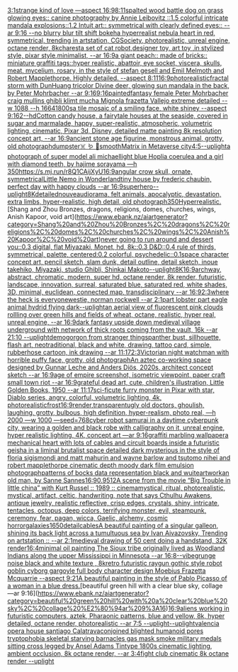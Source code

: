 [3:1](https://www.ebank.nz/aiartgenerator?category=3%3A1)[strange kind of love —aspect 16:9](https://www.ebank.nz/aiartgenerator?category=strange%20kind%20of%20love%20%E2%80%94aspect%2016%3A9)[8:11](https://www.ebank.nz/aiartgenerator?category=8%3A11)[spalted wood battle dog on grass glowing eyes:: canine photography by Annie Leibovitz ::1.5 colorful intricate mandala explosions::1.2 Intuit art:: symmetrical with clearly defined eyes:: --ar 9:16 --no blurry blur tilt shift bokeh](https://www.ebank.nz/aiartgenerator?category=spalted%20wood%20battle%20dog%20on%20grass%20glowing%20eyes%3A%3A%20canine%20photography%20by%20Annie%20Leibovitz%20%3A%3A1.5%20colorful%20intricate%20mandala%20explosions%3A%3A1.2%20Intuit%20art%3A%3A%20symmetrical%20with%20clearly%20defined%20eyes%3A%3A%20--ar%209%3A16%20--no%20blurry%20blur%20tilt%20shift%20bokeh)[a hyperrealist nebula heart in red, symmetrical, trending in artstation, CGSociety, photorealistic, unreal engine, octane render, 8k](https://www.ebank.nz/aiartgenerator?category=a%20hyperrealist%20nebula%20heart%20in%20red%2C%20symmetrical%2C%20trending%20in%20artstation%2C%20CGSociety%2C%20photorealistic%2C%20unreal%20engine%2C%20octane%20render%2C%208k)[charest](https://www.ebank.nz/aiartgenerator?category=charest)[a set of cat robot,designer toy, art toy ,in stylized style, pixar style,minimalist, --ar 16:9](https://www.ebank.nz/aiartgenerator?category=a%20set%20of%20cat%20robot%2Cdesigner%20toy%2C%20art%20toy%20%2Cin%20stylized%20style%2C%20pixar%20style%2Cminimalist%2C%20--ar%2016%3A9)[a giant peach:: made of bricks:: miniature graffiti tags::](https://www.ebank.nz/aiartgenerator?category=a%20giant%20peach%3A%3A%20made%20of%20bricks%3A%3A%20miniature%20graffiti%20tags%3A%3A)[hyper realistic, abattoir, eye socket, viscera, skulls, meat, mycelium, rosary,  in the style of stefan gesell and  Emil Melmoth and Robert Mapplethorpe. Highly detailed.  --aspect 8:11](https://www.ebank.nz/aiartgenerator?category=hyper%20realistic%2C%20abattoir%2C%20eye%20socket%2C%20viscera%2C%20skulls%2C%20meat%2C%20mycelium%2C%20rosary%2C%20%20in%20the%20style%20of%20stefan%20gesell%20and%20%20Emil%20Melmoth%20and%20Robert%20Mapplethorpe.%20Highly%20detailed.%20%20--aspect%208%3A11)[16:9](https://www.ebank.nz/aiartgenerator?category=16%3A9)[photorealistic](https://www.ebank.nz/aiartgenerator?category=photorealistic)[fractal storm with DunHuang tricolor Divine deer, glowing sun mandala in the back, by Peter Mohrbacher  --ar 9:16](https://www.ebank.nz/aiartgenerator?category=fractal%20storm%20with%20DunHuang%20tricolor%20Divine%20deer%2C%20glowing%20sun%20mandala%20in%20the%20back%2C%20by%20Peter%20Mohrbacher%20%20--ar%209%3A16)[9:16](https://www.ebank.nz/aiartgenerator?category=9%3A16)[painted](https://www.ebank.nz/aiartgenerator?category=painted)[fantasy female Peter Mohrbacher craig mullins ghibli klimt mucha Mignola frazetta Vallejo extreme detailed --w 1088 --h 1664](https://www.ebank.nz/aiartgenerator?category=fantasy%20female%20Peter%20Mohrbacher%20craig%20mullins%20ghibli%20klimt%20mucha%20Mignola%20frazetta%20Vallejo%20extreme%20detailed%20--w%201088%20--h%201664)[1800s](https://www.ebank.nz/aiartgenerator?category=1800s)[a tile mosaic of a smiling face, white shiney --aspect 9:16](https://www.ebank.nz/aiartgenerator?category=a%20tile%20mosaic%20of%20a%20smiling%20face%2C%20white%20shiney%20--aspect%209%3A16)[2](https://www.ebank.nz/aiartgenerator?category=2)[--hd](https://www.ebank.nz/aiartgenerator?category=--hd)[Cotton candy house, a fairytale houses at the seaside, covered in sugar and marmalade, happy, super-realistic, atmospheric, volumetric lighting, cinematic, Pixar 3d, Disney, detailed matte painting 8k resolution concept art, --ar 16:9](https://www.ebank.nz/aiartgenerator?category=Cotton%20candy%20house%2C%20a%20fairytale%20houses%20at%20the%20seaside%2C%20covered%20in%20sugar%20and%20marmalade%2C%20happy%2C%20super-realistic%2C%20atmospheric%2C%20volumetric%20lighting%2C%20cinematic%2C%20Pixar%203d%2C%20Disney%2C%20detailed%20matte%20painting%208k%20resolution%20concept%20art%2C%20--ar%2016%3A9)[ancient stone age figurine, monstrous animal, grotty, old photograph](https://www.ebank.nz/aiartgenerator?category=ancient%20stone%20age%20figurine%2C%20monstrous%20animal%2C%20grotty%2C%20old%20photograph)[dumpster](https://www.ebank.nz/aiartgenerator?category=dumpster)[☠️ 🪱 🏹](https://www.ebank.nz/aiartgenerator?category=%E2%98%A0%EF%B8%8F%20%F0%9F%AA%B1%20%F0%9F%8F%B9)[smooth](https://www.ebank.nz/aiartgenerator?category=smooth)[Matrix in Metaverse city](https://www.ebank.nz/aiartgenerator?category=Matrix%20in%20Metaverse%20city)[4:5](https://www.ebank.nz/aiartgenerator?category=4%3A5)[--uplight](https://www.ebank.nz/aiartgenerator?category=--uplight)[a photograph of super model ali michael](https://www.ebank.nz/aiartgenerator?category=a%20photograph%20of%20super%20model%20ali%20michael)[light blue Hoplia coerulea and a girl with diamond teeth,  by hajime sorayama —h 350](https://www.ebank.nz/aiartgenerator?category=light%20blue%20Hoplia%20coerulea%20and%20a%20girl%20with%20diamond%20teeth%2C%20%20by%20hajime%20sorayama%20%E2%80%94h%20350)[<https://s.mj.run/r8Q1CAijXyU>](https://www.ebank.nz/aiartgenerator?category=%3Chttps%3A//s.mj.run/r8Q1CAijXyU%3E)[16:9](https://www.ebank.nz/aiartgenerator?category=16%3A9)[angular crow skull, ornate, symmetrical](https://www.ebank.nz/aiartgenerator?category=angular%20crow%20skull%2C%20ornate%2C%20symmetrical)[Little Nemo in Wonderland](https://www.ebank.nz/aiartgenerator?category=Little%20Nemo%20in%20Wonderland)[tiny house by frederic chaubin, perfect day with happy clouds --ar 16:9](https://www.ebank.nz/aiartgenerator?category=tiny%20house%20by%20frederic%20chaubin%2C%20perfect%20day%20with%20happy%20clouds%20--ar%2016%3A9)[superhero](https://www.ebank.nz/aiartgenerator?category=superhero)[--uplight](https://www.ebank.nz/aiartgenerator?category=--uplight)[8K](https://www.ebank.nz/aiartgenerator?category=8K)[detailed](https://www.ebank.nz/aiartgenerator?category=detailed)[nouveau](https://www.ebank.nz/aiartgenerator?category=nouveau)[diorama, felt animals, apocalyptic, devastation, extra limbs, hyper-realistic, high detail, old photograph](https://www.ebank.nz/aiartgenerator?category=diorama%2C%20felt%20animals%2C%20apocalyptic%2C%20devastation%2C%20extra%20limbs%2C%20hyper-realistic%2C%20high%20detail%2C%20old%20photograph)[350](https://www.ebank.nz/aiartgenerator?category=350)[Hyperrealistic.](https://www.ebank.nz/aiartgenerator?category=Hyperrealistic.)[Shang and Zhou Bronzes, dragons, religions, domes, churches, wings, Anish Kapoor, void art](https://www.ebank.nz/aiartgenerator?category=Shang%20and%20Zhou%20Bronzes%2C%20dragons%2C%20religions%2C%20domes%2C%20churches%2C%20wings%2C%20Anish%20Kapoor%2C%20void%20art)[never going to run around and dessert you::0.3 digital, flat Miyazaki, Monet, hd, 8k::0.3 D&D::0.4 rule of thirds, symmetrical, palette, centered:0.2 colorful, psychedelic::0.1](https://www.ebank.nz/aiartgenerator?category=never%20going%20to%20run%20around%20and%20dessert%20you%3A%3A0.3%20digital%2C%20flat%20Miyazaki%2C%20Monet%2C%20hd%2C%208k%3A%3A0.3%20D%26D%3A%3A0.4%20rule%20of%20thirds%2C%20symmetrical%2C%20palette%2C%20centered%3A0.2%20colorful%2C%20psychedelic%3A%3A0.1)[space character concept art, pencil sketch, slam dunk, detail outline, detail sketch, inoue takehiko, Miyazaki, studio Ghibli,  Shinkai Makoto](https://www.ebank.nz/aiartgenerator?category=space%20character%20concept%20art%2C%20pencil%20sketch%2C%20slam%20dunk%2C%20detail%20outline%2C%20detail%20sketch%2C%20inoue%20takehiko%2C%20Miyazaki%2C%20studio%20Ghibli%2C%20%20Shinkai%20Makoto)[--uplight](https://www.ebank.nz/aiartgenerator?category=--uplight)[8K](https://www.ebank.nz/aiartgenerator?category=8K)[16:9](https://www.ebank.nz/aiartgenerator?category=16%3A9)[archway, abstract, chromatic, modern, super hd, octane render, 8k render, futuristic, landscape, innovation, surreal, saturated blue, saturated red, white shades, 3D, minimal, euclidean, connected map, transdisciplinary --ar 16:9](https://www.ebank.nz/aiartgenerator?category=archway%2C%20abstract%2C%20chromatic%2C%20modern%2C%20super%20hd%2C%20octane%20render%2C%208k%20render%2C%20futuristic%2C%20landscape%2C%20innovation%2C%20surreal%2C%20saturated%20blue%2C%20saturated%20red%2C%20white%20shades%2C%203D%2C%20minimal%2C%20euclidean%2C%20connected%20map%2C%20transdisciplinary%20--ar%2016%3A9)[2:3](https://www.ebank.nz/aiartgenerator?category=2%3A3)[where the heck is everyone](https://www.ebank.nz/aiartgenerator?category=where%20the%20heck%20is%20everyone)[westie, norman rockwell --ar 2:1](https://www.ebank.nz/aiartgenerator?category=westie%2C%20norman%20rockwell%20--ar%202%3A1)[part lobster part eagle animal hydrid flying dark](https://www.ebank.nz/aiartgenerator?category=part%20lobster%20part%20eagle%20animal%20hydrid%20flying%20dark)[--uplight](https://www.ebank.nz/aiartgenerator?category=--uplight)[an aerial view of fluorescent pink clouds rollling over green hills and fields of wheat, octane, realistic, hyper real, unreal engine, --ar 16:9](https://www.ebank.nz/aiartgenerator?category=an%20aerial%20view%20of%20fluorescent%20pink%20clouds%20rollling%20over%20green%20hills%20and%20fields%20of%20wheat%2C%20octane%2C%20realistic%2C%20hyper%20real%2C%20unreal%20engine%2C%20--ar%2016%3A9)[dark fantasy upside down medieval village underground with network of thick roots coming from the vault, 16k --ar 21:10 --uplight](https://www.ebank.nz/aiartgenerator?category=dark%20fantasy%20upside%20down%20medieval%20village%20underground%20with%20network%20of%20thick%20roots%20coming%20from%20the%20vault%2C%2016k%20--ar%2021%3A10%20--uplight)[demogorgon from stranger things](https://www.ebank.nz/aiartgenerator?category=demogorgon%20from%20stranger%20things)[panther bust, sillhouette, flash art, neotraditional, black and white, drawing, tattoo card, simple, rubberhose cartoon, ink drawing --ar 11:17](https://www.ebank.nz/aiartgenerator?category=panther%20bust%2C%20sillhouette%2C%20flash%20art%2C%20neotraditional%2C%20black%20and%20white%2C%20drawing%2C%20tattoo%20card%2C%20simple%2C%20rubberhose%20cartoon%2C%20ink%20drawing%20--ar%2011%3A17)[2:3](https://www.ebank.nz/aiartgenerator?category=2%3A3)[Victorian night watchman with horrible puffy face, grotty, old photograph](https://www.ebank.nz/aiartgenerator?category=Victorian%20night%20watchman%20with%20horrible%20puffy%20face%2C%20grotty%2C%20old%20photograph)[An aztec co-working space designed by Gunnar Leche and Anders Diös, 2020s, architect concept sketch --ar 16:9](https://www.ebank.nz/aiartgenerator?category=An%20aztec%20co-working%20space%20designed%20by%20Gunnar%20Leche%20and%20Anders%20Di%C3%B6s%2C%202020s%2C%20architect%20concept%20sketch%20--ar%2016%3A9)[age of empire screenshot, isometric viewpoint, paper craft small town riot   --ar 16:9](https://www.ebank.nz/aiartgenerator?category=age%20of%20empire%20screenshot%2C%20isometric%20viewpoint%2C%20paper%20craft%20small%20town%20riot%20%20%20--ar%2016%3A9)[grateful dead art, cute, children's illustration, Little Golden Books, 1950 --ar 11:17](https://www.ebank.nz/aiartgenerator?category=grateful%20dead%20art%2C%20cute%2C%20children%27s%20illustration%2C%20Little%20Golden%20Books%2C%201950%20--ar%2011%3A17)[sci-fi](https://www.ebank.nz/aiartgenerator?category=sci-fi)[cute furry monster in Pixar with star, Diablo series, angry, colorful, volumetric lighting, 4k, photorealistic](https://www.ebank.nz/aiartgenerator?category=cute%20furry%20monster%20in%20Pixar%20with%20star%2C%20Diablo%20series%2C%20angry%2C%20colorful%2C%20volumetric%20lighting%2C%204k%2C%20photorealistic)[frost](https://www.ebank.nz/aiartgenerator?category=frost)[16:9](https://www.ebank.nz/aiartgenerator?category=16%3A9)[render](https://www.ebank.nz/aiartgenerator?category=render)[,transparent](https://www.ebank.nz/aiartgenerator?category=%2Ctransparent)[ugly old doctors, ghoulish, laughing, grotty, bulbous, high definition, hyper-realism, photo real, —h 2000 —w 1000 —seed=768](https://www.ebank.nz/aiartgenerator?category=ugly%20old%20doctors%2C%20ghoulish%2C%20laughing%2C%20grotty%2C%20bulbous%2C%20high%20definition%2C%20hyper-realism%2C%20photo%20real%2C%20%E2%80%94h%202000%20%E2%80%94w%201000%20%E2%80%94seed%3D768)[cyber robot samurai in a daytime cyberpunk city, wearing a golden and black robe with calligraphy on it, unreal engine, hyper realistic lighting, 4K, concept art —ar 9:16](https://www.ebank.nz/aiartgenerator?category=cyber%20robot%20samurai%20in%20a%20daytime%20cyberpunk%20city%2C%20wearing%20a%20golden%20and%20black%20robe%20with%20calligraphy%20on%20it%2C%20unreal%20engine%2C%20hyper%20realistic%20lighting%2C%204K%2C%20concept%20art%20%E2%80%94ar%209%3A16)[graffiti marbling wallpaper](https://www.ebank.nz/aiartgenerator?category=graffiti%20marbling%20wallpaper)[a mechanical heart with lots of cables and circuit boards inside a futuristic geisha in a liminal brutalist space detailed dark mysterious in the style of floria sigismondi and matt mahurin and wayne barlow and tsutomo nihei and robert mapplethorpe cinematic depth moody dark film emulsion photograph](https://www.ebank.nz/aiartgenerator?category=a%20mechanical%20heart%20with%20lots%20of%20cables%20and%20circuit%20boards%20inside%20a%20futuristic%20geisha%20in%20a%20liminal%20brutalist%20space%20detailed%20dark%20mysterious%20in%20the%20style%20of%20floria%20sigismondi%20and%20matt%20mahurin%20and%20wayne%20barlow%20and%20tsutomo%20nihei%20and%20robert%20mapplethorpe%20cinematic%20depth%20moody%20dark%20film%20emulsion%20photograph)[patterns of bocks data representation black and wuite](https://www.ebank.nz/aiartgenerator?category=patterns%20of%20bocks%20data%20representation%20black%20and%20wuite)[artwork](https://www.ebank.nz/aiartgenerator?category=artwork)[an old man, by Sanne Sannes](https://www.ebank.nz/aiartgenerator?category=an%20old%20man%2C%20by%20Sanne%20Sannes)[16:9](https://www.ebank.nz/aiartgenerator?category=16%3A9)[0.9](https://www.ebank.nz/aiartgenerator?category=0.9)[512](https://www.ebank.nz/aiartgenerator?category=512)[A scene from the movie “Big Trouble in little china” with Kurt Russel :: 1989 :: cinema](https://www.ebank.nz/aiartgenerator?category=A%20scene%20from%20the%20movie%20%E2%80%9CBig%20Trouble%20in%20little%20china%E2%80%9D%20with%20Kurt%20Russel%20%3A%3A%201989%20%3A%3A%20cinema)[mystical, ritual, photorealistic, mystical, artifact, celtic, handwriting, note that says Cthulhu Awakens, antique jewelry, realistic reflective, crisp edges, crystals, shiny, intricate, tentacles, octopus, deep colors, terrifying monster, evil, steampunk, ceremony, fear, pagan, wicca, Gaelic, alchemy, cosmic horror](https://www.ebank.nz/aiartgenerator?category=mystical%2C%20ritual%2C%20photorealistic%2C%20mystical%2C%20artifact%2C%20celtic%2C%20handwriting%2C%20note%20that%20says%20Cthulhu%20Awakens%2C%20antique%20jewelry%2C%20realistic%20reflective%2C%20crisp%20edges%2C%20crystals%2C%20shiny%2C%20intricate%2C%20tentacles%2C%20octopus%2C%20deep%20colors%2C%20terrifying%20monster%2C%20evil%2C%20steampunk%2C%20ceremony%2C%20fear%2C%20pagan%2C%20wicca%2C%20Gaelic%2C%20alchemy%2C%20cosmic%20horror)[galaxies](https://www.ebank.nz/aiartgenerator?category=galaxies)[1650](https://www.ebank.nz/aiartgenerator?category=1650)[detail](https://www.ebank.nz/aiartgenerator?category=detail)[cables](https://www.ebank.nz/aiartgenerator?category=cables)[A beautiful painting of a singular galleon, shining its back light across a tumultuous sea by Ivan Aivazovsky, Trending on artstation :: --ar 2:1](https://www.ebank.nz/aiartgenerator?category=A%20beautiful%20painting%20of%20a%20singular%20galleon%2C%20shining%20its%20back%20light%20across%20a%20tumultuous%20sea%20by%20Ivan%20Aivazovsky%2C%20Trending%20on%20artstation%20%3A%3A%20--ar%202%3A1)[medieval drawing of 50 cent doing a handstand, 32K render](https://www.ebank.nz/aiartgenerator?category=medieval%20drawing%20of%2050%20cent%20doing%20a%20handstand%2C%2032K%20render)[16:4](https://www.ebank.nz/aiartgenerator?category=16%3A4)[minimal oil painting The Sioux tribe originally lived as Woodland Indians along the upper Mississippi in Minnesota --ar 16:8](https://www.ebank.nz/aiartgenerator?category=minimal%20oil%20painting%20The%20Sioux%20tribe%20originally%20lived%20as%20Woodland%20Indians%20along%20the%20upper%20Mississippi%20in%20Minnesota%20--ar%2016%3A8)[--vibe](https://www.ebank.nz/aiartgenerator?category=--vibe)[grunge noise black and white texture , 8k](https://www.ebank.nz/aiartgenerator?category=grunge%20noise%20black%20and%20white%20texture%20%2C%208k)[retro futuristic raygun gothic style robot goblin cyborg gargoyle full body character design Moebius Frazetta  Mcquarrie --aspect 9:21](https://www.ebank.nz/aiartgenerator?category=retro%20futuristic%20raygun%20gothic%20style%20robot%20goblin%20cyborg%20gargoyle%20full%20body%20character%20design%20Moebius%20Frazetta%20%20Mcquarrie%20--aspect%209%3A21)[A beautiful painting in the style of Pablo Picasso of a woman in a blue dress.](https://www.ebank.nz/aiartgenerator?category=A%20beautiful%20painting%20in%20the%20style%20of%20Pablo%20Picasso%20of%20a%20woman%20in%20a%20blue%20dress.)[beautiful green hill with a clear blue sky, collage —ar 9:16](https://www.ebank.nz/aiartgenerator?category=beautiful%20green%20hill%20with%20a%20clear%20blue%20sky%2C%20collage%20%E2%80%94ar%209%3A16)[16:9](https://www.ebank.nz/aiartgenerator?category=16%3A9)[aliens working in futuristic computers, aztek, Pharaonic patterns, blue and yellow, 8k, hyper detailed, octane render, photorealistic --ar 7:5 --uplight](https://www.ebank.nz/aiartgenerator?category=aliens%20working%20in%20futuristic%20computers%2C%20aztek%2C%20Pharaonic%20patterns%2C%20blue%20and%20yellow%2C%208k%2C%20hyper%20detailed%2C%20octane%20render%2C%20photorealistic%20--ar%207%3A5%20--uplight)[--uplight](https://www.ebank.nz/aiartgenerator?category=--uplight)[valencia opera house santiago Calatrava](https://www.ebank.nz/aiartgenerator?category=valencia%20opera%20house%20santiago%20Calatrava)[conjoined blighted humanoid pores tryptophobia skeletal starving barnacles gas mask smoke military medals sitting cross legged by Ansel Adams Tintype 1800s cinematic lighting, ambient occlusion, 8k octane render, --ar 3:4](https://www.ebank.nz/aiartgenerator?category=conjoined%20blighted%20humanoid%20pores%20tryptophobia%20skeletal%20starving%20barnacles%20gas%20mask%20smoke%20military%20medals%20sitting%20cross%20legged%20by%20Ansel%20Adams%20Tintype%201800s%20cinematic%20lighting%2C%20ambient%20occlusion%2C%208k%20octane%20render%2C%20--ar%203%3A4)[fight club cinematic 8k octane render --uplight](https://www.ebank.nz/aiartgenerator?category=fight%20club%20cinematic%208k%20octane%20render%20--uplight)